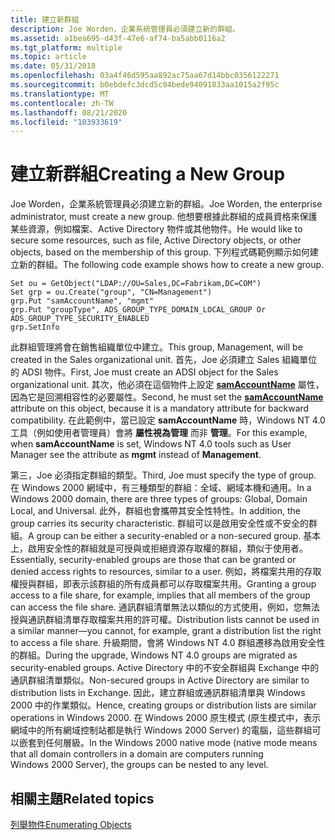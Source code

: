 ```yaml
---
title: 建立新群組
description: Joe Worden，企業系統管理員必須建立新的群組。
ms.assetid: a1bea695-d43f-47e6-af74-ba5abb0116a2
ms.tgt_platform: multiple
ms.topic: article
ms.date: 05/31/2018
ms.openlocfilehash: 03a4f46d595aa892ac75aa67d14bbc0356122271
ms.sourcegitcommit: b0ebdefc3dcd5c04bede94091833aa1015a2f95c
ms.translationtype: MT
ms.contentlocale: zh-TW
ms.lasthandoff: 08/21/2020
ms.locfileid: "103933619"
---
```

# <a name="creating-a-new-group"></a><span data-ttu-id="09592-103">建立新群組</span><span class="sxs-lookup"><span data-stu-id="09592-103">Creating a New Group</span></span>

<span data-ttu-id="09592-104">Joe Worden，企業系統管理員必須建立新的群組。</span><span class="sxs-lookup"><span data-stu-id="09592-104">Joe Worden, the enterprise administrator, must create a new group.</span></span> <span data-ttu-id="09592-105">他想要根據此群組的成員資格來保護某些資源，例如檔案、Active Directory 物件或其他物件。</span><span class="sxs-lookup"><span data-stu-id="09592-105">He would like to secure some resources, such as file, Active Directory objects, or other objects, based on the membership of this group.</span></span> <span data-ttu-id="09592-106">下列程式碼範例顯示如何建立新的群組。</span><span class="sxs-lookup"><span data-stu-id="09592-106">The following code example shows how to create a new group.</span></span>


```VB
Set ou = GetObject("LDAP://OU=Sales,DC=Fabrikam,DC=COM")
Set grp = ou.Create("group", "CN=Management")
grp.Put "samAccountName", "mgmt"
grp.Put "groupType", ADS_GROUP_TYPE_DOMAIN_LOCAL_GROUP Or ADS_GROUP_TYPE_SECURITY_ENABLED
grp.SetInfo
```



<span data-ttu-id="09592-107">此群組管理將會在銷售組織單位中建立。</span><span class="sxs-lookup"><span data-stu-id="09592-107">This group, Management, will be created in the Sales organizational unit.</span></span> <span data-ttu-id="09592-108">首先，Joe 必須建立 Sales 組織單位的 ADSI 物件。</span><span class="sxs-lookup"><span data-stu-id="09592-108">First, Joe must create an ADSI object for the Sales organizational unit.</span></span> <span data-ttu-id="09592-109">其次，他必須在這個物件上設定 [**samAccountName**](/windows/desktop/AD/group-objects) 屬性，因為它是回溯相容性的必要屬性。</span><span class="sxs-lookup"><span data-stu-id="09592-109">Second, he must set the [**samAccountName**](/windows/desktop/AD/group-objects) attribute on this object, because it is a mandatory attribute for backward compatibility.</span></span> <span data-ttu-id="09592-110">在此範例中，當已設定 **samAccountName** 時，Windows NT 4.0 工具（例如使用者管理員）會將 **屬性視為管理** 而非 **管理**。</span><span class="sxs-lookup"><span data-stu-id="09592-110">For this example, when **samAccountName** is set, Windows NT 4.0 tools such as User Manager see the attribute as **mgmt** instead of **Management**.</span></span>

<span data-ttu-id="09592-111">第三，Joe 必須指定群組的類型。</span><span class="sxs-lookup"><span data-stu-id="09592-111">Third, Joe must specify the type of group.</span></span> <span data-ttu-id="09592-112">在 Windows 2000 網域中，有三種類型的群組：全域、網域本機和通用。</span><span class="sxs-lookup"><span data-stu-id="09592-112">In a Windows 2000 domain, there are three types of groups: Global, Domain Local, and Universal.</span></span> <span data-ttu-id="09592-113">此外，群組也會攜帶其安全性特性。</span><span class="sxs-lookup"><span data-stu-id="09592-113">In addition, the group carries its security characteristic.</span></span> <span data-ttu-id="09592-114">群組可以是啟用安全性或不安全的群組。</span><span class="sxs-lookup"><span data-stu-id="09592-114">A group can be either a security-enabled or a non-secured group.</span></span> <span data-ttu-id="09592-115">基本上，啟用安全性的群組就是可授與或拒絕資源存取權的群組，類似于使用者。</span><span class="sxs-lookup"><span data-stu-id="09592-115">Essentially, security-enabled groups are those that can be granted or denied access rights to resources, similar to a user.</span></span> <span data-ttu-id="09592-116">例如，將檔案共用的存取權授與群組，即表示該群組的所有成員都可以存取檔案共用。</span><span class="sxs-lookup"><span data-stu-id="09592-116">Granting a group access to a file share, for example, implies that all members of the group can access the file share.</span></span> <span data-ttu-id="09592-117">通訊群組清單無法以類似的方式使用，例如，您無法授與通訊群組清單存取檔案共用的許可權。</span><span class="sxs-lookup"><span data-stu-id="09592-117">Distribution lists cannot be used in a similar manner—you cannot, for example, grant a distribution list the right to access a file share.</span></span> <span data-ttu-id="09592-118">升級期間，會將 Windows NT 4.0 群組遷移為啟用安全性的群組。</span><span class="sxs-lookup"><span data-stu-id="09592-118">During the upgrade, Windows NT 4.0 groups are migrated as security-enabled groups.</span></span> <span data-ttu-id="09592-119">Active Directory 中的不安全群組與 Exchange 中的通訊群組清單類似。</span><span class="sxs-lookup"><span data-stu-id="09592-119">Non-secured groups in Active Directory are similar to distribution lists in Exchange.</span></span> <span data-ttu-id="09592-120">因此，建立群組或通訊群組清單與 Windows 2000 中的作業類似。</span><span class="sxs-lookup"><span data-stu-id="09592-120">Hence, creating groups or distribution lists are similar operations in Windows 2000.</span></span> <span data-ttu-id="09592-121">在 Windows 2000 原生模式 (原生模式中，表示網域中的所有網域控制站都是執行 Windows 2000 Server) 的電腦，這些群組可以嵌套到任何層級。</span><span class="sxs-lookup"><span data-stu-id="09592-121">In the Windows 2000 native mode (native mode means that all domain controllers in a domain are computers running Windows 2000 Server), the groups can be nested to any level.</span></span>

## <a name="related-topics"></a><span data-ttu-id="09592-122">相關主題</span><span class="sxs-lookup"><span data-stu-id="09592-122">Related topics</span></span>

<dl> <dt>

[<span data-ttu-id="09592-123">列舉物件</span><span class="sxs-lookup"><span data-stu-id="09592-123">Enumerating Objects</span></span>](enumerating-objects.md)
</dt> </dl>

 

 